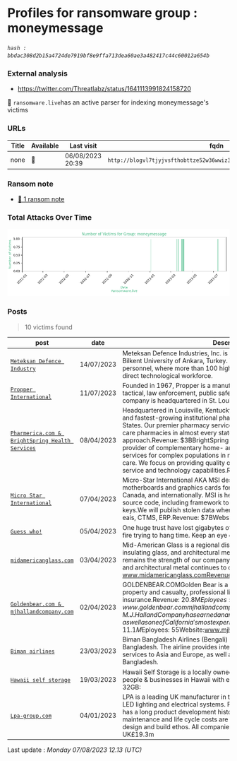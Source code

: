 # Profiles for ransomware group : **moneymessage**



_`hash : bbdac308d2b15a4724de7919bf8e9ffa713dea60ae3a482417c44c60012a654b`_

### External analysis
- https://twitter.com/Threatlabz/status/1641113991824158720


🔎 `ransomware.live`has an active  parser for indexing moneymessage's victims

### URLs
| Title | Available | Last visit | fqdn | Screenshot 
|---|---|---|---|---|
| none | 🔴 | 06/08/2023 20:39 | `http://blogvl7tjyjvsfthobttze52w36wwiz34hrfcmorgvdzb6hikucb7aqd.onion` | <a href="https://images.ransomware.live/screenshots/blogvl7tjyjvsfthobttze52w36wwiz34hrfcmorgvdzb6hikucb7aqd-onion.png" target=_blank>📸</a> | 


### Ransom note
* [📝 1 ransom note](notes/moneymessage)

### Total Attacks Over Time

![Statistics](../graphs/stats-moneymessage.png)


### Posts

> 10 victims found

| post | date | Description | Screenshot | 
|---|---|---|---|
| [`Meteksan Defence Industry`](https://www.meteksan.com) | 14/07/2023 | Meteksan Defence Industries, Inc. is a subsidiary of Bilkent Holding and Bilkent University of Ankara, Turkey. The Company employs 150 personnel, where more than 100 high degree engineers comprise the direct technological workforce. | <a href="https://images.ransomware.live/screenshots/posts/4a3bee41e75c432dacd07bb978c8f3cb.png" target=_blank>📸</a> |
| [`Propper International`](https://www.propper.com) | 11/07/2023 | Founded in 1967, Propper is a manufacturer of clothing and gear for tactical, law enforcement, public safety, and military applications The company is headquartered in St. Louis, Missouri. | <a href="https://images.ransomware.live/screenshots/posts/43b8dfa689bb622b42203b0b7f4ca065.png" target=_blank>📸</a> |
| [`Pharmerica.com & BrightSpring Health Services`](https://google.com/search?q=Pharmerica.com+%26+BrightSpring+Health+Services) | 08/04/2023 | Headquartered in Louisville, Kentucky, PharMerica is one of the largest and fastest-growing institutional pharmacy companies in the United States. Our premier pharmacy services, with more than 180 long-term care pharmacies in almost every state, have a national scope but a local approach.Revenue: $3BBrightSpring Health Services is the leading provider of complementary home- and community-based health services for complex populations in need of specialized and/or chronic care. We focus on providing quality outcomes, through best-in-class service and technology capabilities.Revenue: $5.4B |   |
| [`Micro Star International`](https://google.com/search?q=Micro+Star+International) | 07/04/2023 | Micro-Star International AKA MSI designs, manufactures, and sells motherboards and graphics cards for customers in the United States, Canada, and internationally. MSI is headquartered in Taipei, Taiwan. MSI source code, including framework to develop bios, also we have private keys.We will publish stolen data when timer expires.Databases: wwrlt2, eais, CTMS, ERP.Revenue: $7BWebsite: msi.com |   |
| [`Guess who!`](https://google.com/search?q=Guess+who%21) | 05/04/2023 | One huge trust have lost gigabytes of their's data and now playing with fire trying to hang time. Keep an eye on the stocks, don't lose your money. |   |
| [`midamericanglass.com`](https://google.com/search?q=midamericanglass.com) | 03/04/2023 | Mid-American Glass is a regional distributor / fabricator of flat glass, insulating glass, and architectural metal. While flat glass distribution remains the strength of our company, our fabrication of insulating glass and architectural metal continues to drive our growth.Website www.midamericanglass.comRevenue $11.4M |   |
| [`Goldenbear.com & mjhallandcompany.com`](https://google.com/search?q=Goldenbear.com+%26+mjhallandcompany.com) | 02/04/2023 | GOLDENBEAR.COMGolden Bear is a leading provider of commercial property and casualty, professional liability, and residential earthquake insurance.Revenue: 20.8M$Eployees: 82Website: www.goldenbear.commjhallandcompany.comSince 1973, M.J. Hall and Company has earned a name for dependable Business Insurance, as well as one of California's most experienced general agents.Revenue: 11.1M$Eployees: 55Website:www.mjhallandcompany.com | <a href="https://images.ransomware.live/screenshots/posts/4a3bee41e75c432dacd07bb978c8f3cb.png" target=_blank>📸</a> |
| [`Biman airlines`](https://google.com/search?q=Biman+airlines) | 23/03/2023 | Biman Bangladesh Airlines (Bengali) is the national flag carrier airline of Bangladesh. The airline provides international passenger and cargo services to Asia and Europe, as well as major domestic routes inside Bangladesh. |   |
| [`Hawaii self storage`](https://google.com/search?q=Hawaii+self+storage) | 19/03/2023 | Hawaii Self Storage is a locally owned company, committed to service the people & businesses in Hawaii with exceptional storage services. Data 32GB: | <a href="https://images.ransomware.live/screenshots/posts/43b8dfa689bb622b42203b0b7f4ca065.png" target=_blank>📸</a> |
| [`Lpa-group.com`](https://google.com/search?q=Lpa-group.com) | 04/01/2023 | LPA is a leading UK manufacturer in the design and build of connectors, LED lighting and electrical systems. Founded in the 1800’s, the Company has a long product development history where high reliability, low maintenance and life cycle costs are an intrinsic part of our product design and build ethos. All companies are ISO 9001 certified.Revenue: UK£19.3m  |   |



Last update : _Monday 07/08/2023 12.13 (UTC)_
